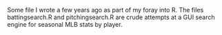 Some file I wrote a few years ago as part of my foray into R. The files battingsearch.R and pitchingsearch.R are crude attempts at a GUI search engine for seasonal MLB stats by player.
